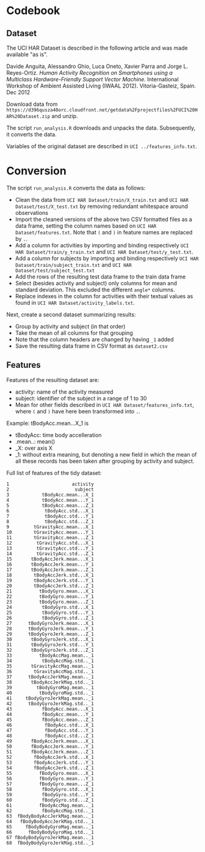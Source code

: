 # Codebook

## Dataset

The UCI HAR Dataset is described in the following article and was made available "as is".

Davide Anguita, Alessandro Ghio, Luca Oneto, Xavier Parra and Jorge L. Reyes-Ortiz. *Human Activity Recognition on Smartphones using a Multiclass Hardware-Friendly Support Vector Machine.* International Workshop of Ambient Assisted Living (IWAAL 2012). Vitoria-Gasteiz, Spain. Dec 2012

Download data from `https://d396qusza40orc.cloudfront.net/getdata%2Fprojectfiles%2FUCI%20HAR%20Dataset.zip` and unzip.

The script `run_analysis.R` downloads and unpacks the data. Subsequently, it converts the data.

Variables of the original dataset are described in `UCI ../features_info.txt`.

# Conversion

The script `run_analysis.R` converts the data as follows:

- Clean the data from `UCI HAR Dataset/train/X_train.txt` and `UCI HAR Dataset/test/X_test.txt` by removing redundant whitespace around observations
- Import the cleaned versions of the above two CSV formatted files as a data frame, setting the column names based on `UCI HAR Dataset/features.txt`. Note that `(` and `)` in feature names are replaced by `.`.
- Add a column for activities by importing and binding respectively  `UCI HAR Dataset/train/y_train.txt` and `UCI HAR Dataset/test/y_test.txt`.
- Add a column for subjects by importing and binding respectively `UCI HAR Dataset/train/subject_train.txt` and `UCI HAR Dataset/test/subject_test.txt`
- Add the rows of the resulting test data frame to the train data frame
- Select (besides activity and subject) only columns for mean and standard deviation. This excluded the different `angle*` columns.
- Replace indexes in the column for activities with their textual values as found in `UCI HAR Dataset/activity_labels.txt`.

Next, create a second dataset summarizing results:
- Group by activity and subject (in that order)
- Take the mean of all columns for that grouping
- Note that the column headers are changed by having `_1` added
- Save the resulting data frame in CSV format as `dataset2.csv`

## Features

Features of the resulting dataset are:
- activity: name of the activity measured
- subject: identifier of the subject in a range of 1 to 30
- Mean for other fields described in `UCI HAR Dataset/features_info.txt`, where `(` and `)` have here been transformed into `.`.

Example:
tBodyAcc.mean...X_1
  is
- tBodyAcc: time body accelleration
- .mean..: mean() 
- _X: over axis X 
- _1: without extra meaning, but denoting a new field in which the mean
of all these records has been taken after grouping by activity and subject.

Full list of features of the tidy dataset:

```
1                       activity
2                        subject
3            tBodyAcc.mean...X_1
4            tBodyAcc.mean...Y_1
5            tBodyAcc.mean...Z_1
6             tBodyAcc.std...X_1
7             tBodyAcc.std...Y_1
8             tBodyAcc.std...Z_1
9         tGravityAcc.mean...X_1
10        tGravityAcc.mean...Y_1
11        tGravityAcc.mean...Z_1
12         tGravityAcc.std...X_1
13         tGravityAcc.std...Y_1
14         tGravityAcc.std...Z_1
15       tBodyAccJerk.mean...X_1
16       tBodyAccJerk.mean...Y_1
17       tBodyAccJerk.mean...Z_1
18        tBodyAccJerk.std...X_1
19        tBodyAccJerk.std...Y_1
20        tBodyAccJerk.std...Z_1
21          tBodyGyro.mean...X_1
22          tBodyGyro.mean...Y_1
23          tBodyGyro.mean...Z_1
24           tBodyGyro.std...X_1
25           tBodyGyro.std...Y_1
26           tBodyGyro.std...Z_1
27      tBodyGyroJerk.mean...X_1
28      tBodyGyroJerk.mean...Y_1
29      tBodyGyroJerk.mean...Z_1
30       tBodyGyroJerk.std...X_1
31       tBodyGyroJerk.std...Y_1
32       tBodyGyroJerk.std...Z_1
33          tBodyAccMag.mean.._1
34           tBodyAccMag.std.._1
35       tGravityAccMag.mean.._1
36        tGravityAccMag.std.._1
37      tBodyAccJerkMag.mean.._1
38       tBodyAccJerkMag.std.._1
39         tBodyGyroMag.mean.._1
40          tBodyGyroMag.std.._1
41     tBodyGyroJerkMag.mean.._1
42      tBodyGyroJerkMag.std.._1
43           fBodyAcc.mean...X_1
44           fBodyAcc.mean...Y_1
45           fBodyAcc.mean...Z_1
46            fBodyAcc.std...X_1
47            fBodyAcc.std...Y_1
48            fBodyAcc.std...Z_1
49       fBodyAccJerk.mean...X_1
50       fBodyAccJerk.mean...Y_1
51       fBodyAccJerk.mean...Z_1
52        fBodyAccJerk.std...X_1
53        fBodyAccJerk.std...Y_1
54        fBodyAccJerk.std...Z_1
55          fBodyGyro.mean...X_1
56          fBodyGyro.mean...Y_1
57          fBodyGyro.mean...Z_1
58           fBodyGyro.std...X_1
59           fBodyGyro.std...Y_1
60           fBodyGyro.std...Z_1
61          fBodyAccMag.mean.._1
62           fBodyAccMag.std.._1
63  fBodyBodyAccJerkMag.mean.._1
64   fBodyBodyAccJerkMag.std.._1
65     fBodyBodyGyroMag.mean.._1
66      fBodyBodyGyroMag.std.._1
67 fBodyBodyGyroJerkMag.mean.._1
68  fBodyBodyGyroJerkMag.std.._1
```



